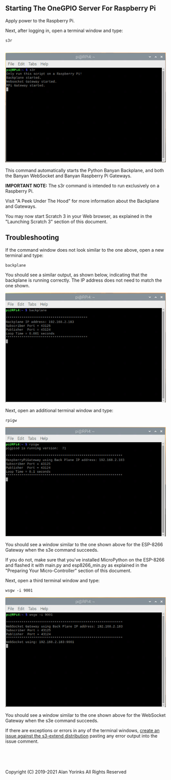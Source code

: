 ## Starting The OneGPIO Server For Raspberry Pi

Apply power to the Raspberry Pi. 

Next, after logging in, open a terminal window and type:

```
s3r
```

<br>
<img src="../images/s3r-1.png" >

This command automatically starts the Python Banyan Backplane, and both
the Banyan WebSocket and Banyan Raspberry Pi Gateways. 

**IMPORTANT NOTE:** The s3r command is intended to run exclusively on a
Raspberry Pi.

Visit "A Peek Under The Hood" for more information about the Backplane and Gateways.

You may now start Scratch 3 in your Web browser, as explained in the
"Launching Scratch 3" section of this document.

## Troubleshooting
If the command window does not look similar to the one above, 
open a new terminal and type:


```
backplane
```
You should see a similar output, as shown below, indicating that the
backplane is running correctly. The IP address does not need to match
the one shown.

<img src="../images/s3r-2.png" >

Next, open an additional terminal window and type:

```
rpigw
```

<img src="../images/s3r-3.png" >

You should see a window similar to the one shown above for the ESP-8266
Gateway when the s3e command succeeds.

If you do not, make sure that you've installed MicroPython on the
ESP-8266 and flashed it with main.py and esp8266_min.py as explained in
the "Preparing Your Micro-Controller" section of this document.

Next, open a third terminal window and type:

```
wsgw -i 9001
```

<img src="../images/s3r-4.png" >

You should see a window similar to the one shown above for the WebSocket
Gateway when the s3e command succeeds. 

If there are exceptions or errors in any of the terminal windows,
[create an issue against the s3-extend distribution](https://github.com/MrYsLab/s3-extend/issues)
pasting any error output into the issue comment.


<br> <br> <br>



Copyright (C) 2019-2021 Alan Yorinks All Rights Reserved

